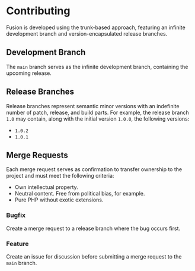 # Contributing

Fusion is developed using the trunk-based approach, featuring an infinite 
development branch and version-encapsulated release branches.

## Development Branch

The `main` branch serves as the infinite development branch, containing the 
upcoming release.

## Release Branches

Release branches represent semantic minor versions with an indefinite number 
of patch, release, and build parts. For example, the release branch 
`1.0` may contain, along with the initial version `1.0.0`, the following 
versions:

- `1.0.2`
- `1.0.1`

## Merge Requests

Each merge request serves as confirmation to transfer ownership to the project
and must meet the following criteria:

- Own intellectual property.
- Neutral content. Free from political bias, for example.
- Pure PHP without exotic extensions.

### Bugfix

Create a merge request to a release branch where the bug occurs first.

### Feature

Create an issue for discussion before submitting a merge request to the `main`
branch.